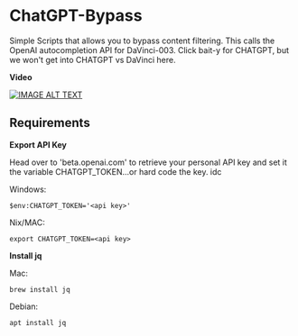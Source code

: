 # ChatGPT-Bypass

Simple Scripts that allows you to bypass content filtering. This calls the OpenAI autocompletion API for DaVinci-003. Click bait-y for CHATGPT, but we won't get into CHATGPT vs DaVinci here. 

<b> Video </b>

[![IMAGE ALT TEXT](http://img.youtube.com/vi/4caOdVqs0tU/0.jpg)](https://player.vimeo.com/video/802132226?h=ea4e593593 "Secret Bypass for ChatGPT Filters")

<!-- Requirements -->

## Requirements

<b>Export API Key </b>

Head over to 'beta.openai.com' to retrieve your personal API key and set it the variable CHATGPT_TOKEN...or hard code the key. idc

Windows:

````
$env:CHATGPT_TOKEN='<api key>'
````

Nix/MAC:

````
export CHATGPT_TOKEN=<api key>
````
<b>Install jq </b>

Mac:

````
brew install jq
````

Debian:

````
apt install jq
````
